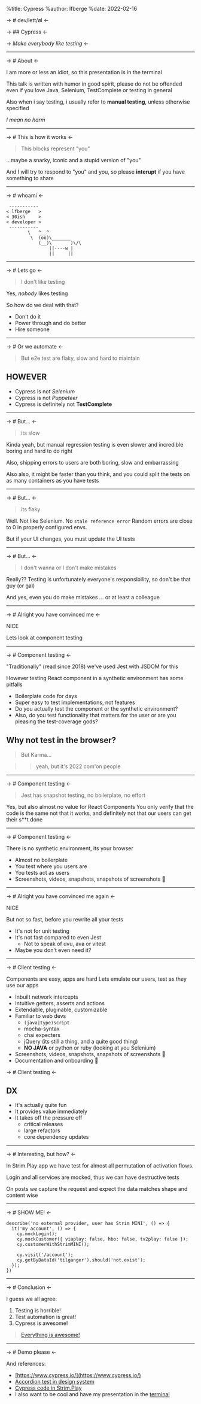 %title: Cypress
%author: lfberge
%date: 2022-02-16

-> # dev/lett/øl <-

-> ## Cypress <-

-> _Make everybody like testing_ <-

---

-> # About <-

I am more or less an idiot, 
so this presentation is in the terminal

This talk is written with humor in good spirit,
please do not be offended even if you love Java,
Selenium, TestComplete or testing in general

Also when i say testing, i usually refer to 
**manual testing**, unless otherwise specified

_I mean no harm_

---

-> # This is how it works <-

> This blocks represent "you"

...maybe a snarky, iconic and a stupid version of "you"

And I will try to respond to "you" and you, so please
**interupt** if you have something to share

---

-> # whoami <-

```
 -----------
< lfberge   >
< 30ish     >
< developer >
 -----------
        \   ^__^
         \  (oo)\_______
            (__)\       )\/\
                ||----w |
                ||     ||
```

---

-> # Lets go <-

> I don't like testing

Yes, _nobody_ likes testing

So how do we deal with that?
- Don't do it
- Power through and do better
- Hire someone

---

-> # Or we automate <-

> But e2e test are flaky, slow and hard to maintain

## HOWEVER

- Cypress is not _Selenium_
- Cypress is not _Puppeteer_
- Cypress is definitely not **TestComplete**

---

-> # But... <-

> its slow

Kinda yeah, but manual regression testing is even slower
and incredible boring and hard to do right

Also, shipping errors to users are both boring, slow and
embarrassing 

Also also, it might be faster than you think, and you could
split the tests on as many containers as you have tests

---

-> # But... <-

> its flaky

Well. Not like Selenium. No `stale reference error`
Random errors are close to 0 in properly configured envs.

But if your UI changes, you must update the UI tests

---

-> # But... <-

> I don't wanna
or 
> I don't make mistakes

Really?? 
Testing is unfortunately everyone's responsibility, 
so don't be that guy (or gal)

And yes, even you do make mistakes
... or at least a colleague

---

-> # Alright you have convinced me <-

NICE

Lets look at component testing

---

-> # Component testing <-

"Traditionally" (read since 2018) we've used Jest with JSDOM for this

However testing React component in a synthetic environment has some pitfalls

- Boilerplate code for days
- Super easy to test implementations, not features
- Do you actually test the component or the synthetic environment?
- Also, do you test functionality that matters for
  the user or are you pleasing the test-coverage gods?

## Why not test in the browser?

> But Karma...

> > yeah, but it's 2022 com'on people

---

-> # Component testing <-

> Jest has snapshot testing, no boilerplate, no effort

Yes, but also almost no value for React Components
You only verify that the code is the same
not that it works, and definitely not
that our users can get their s**t done

---

-> # Component testing <-

There is no synthetic environment, its your browser

- Almost no boilerplate
- You test where you users are
- You tests act as users
- Screenshots, videos, snapshots, snapshots of screenshots 🤯

---

-> # Alright you have convinced me again <-

NICE

But not so fast, before you rewrite all your tests
- It's not for unit testing
- It's not fast compared to even Jest
  - Not to speak of uvu, ava or vitest
- Maybe you don't even need it?

---

-> # Client testing <-

Components are easy, apps are hard
Lets emulate our users, test as they use our apps

- Inbuilt network intercepts
- Intuitive getters, asserts and actions
- Extendable, pluginable, customizable
- Familiar to web devs
    - `(java|type)script`
    - mocha-syntax
    - chai expecters
    - jQuery (its still a thing, and a quite good thing)
    - **NO JAVA** or python or ruby (looking at you Selenium)
- Screenshots, videos, snapshots, snapshots of screenshots 🤯
- Documentation and onboarding 🤯

-> # Client testing <-

## DX

- It's actually quite fun
- It provides value immediately
- It takes off the pressure off
  - critical releases
  - large refactors
  - core dependency updates

---

-> # Interesting, but how? <-

In Strim.Play app we have test for almost 
all permutation of activation flows.

Login and all services are mocked,
thus we can have destructive tests

On posts we capture the request and expect
the data matches shape and content wise

---

-> # SHOW ME! <-

```
describe('no external provider, user has Strim MINI', () => {
  it('my account', () => {
    cy.mockLogin();
    cy.mockCustomer({ viaplay: false, hbo: false, tv2play: false });
    cy.customerWithStrimMINI();

    cy.visit('/account');
    cy.getByDataId('tilganger').should('not.exist');
  });
})
```

---

-> # Conclusion <-

I guess we all agree:
1. Testing is horrible!
2. Test automation is great!
3. Cypress is awesome!

> [Everything is awesome!](https://www.youtube.com/watch?v=StTqXEQ2l-Y)

---

-> # Demo please <-

And references:
- [https://www.cypress.io/](https://www.cypress.io/)
- [Accordion test in design system](https://git.rikstv.no/rikstv/shared/rikstv.designsystem/-/blob/master/shared-components/src/components/accordion/Accordion.test.tsx)
- [Cypress code in Strim.Play](https://git.rikstv.no/rikstv/apps-team/RiksTV.App.WebApps/-/tree/master/packages/tooling/cypress)
- I also want to be cool and have my presentation in the [terminal](https://github.com/visit1985/mdp)
